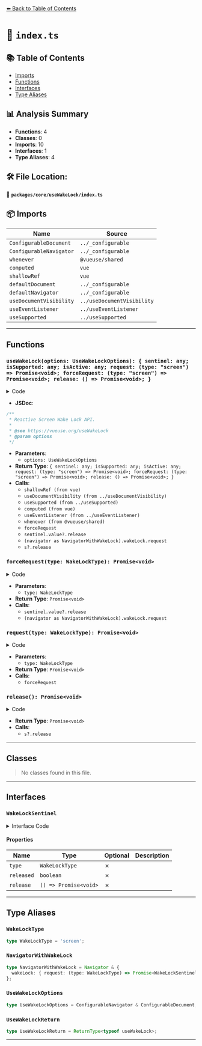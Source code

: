 [⬅️ Back to Table of Contents](../../../index.md)

# 📄 `index.ts`

## 📚 Table of Contents

- [Imports](#imports)
- [Functions](#functions)
- [Interfaces](#interfaces)
- [Type Aliases](#type-aliases)

## 📊 Analysis Summary

- **Functions**: 4
- **Classes**: 0
- **Imports**: 10
- **Interfaces**: 1
- **Type Aliases**: 4

## 🛠️ File Location:
📂 **`packages/core/useWakeLock/index.ts`**

## 📦 Imports

| Name | Source |
|------|--------|
| `ConfigurableDocument` | `../_configurable` |
| `ConfigurableNavigator` | `../_configurable` |
| `whenever` | `@vueuse/shared` |
| `computed` | `vue` |
| `shallowRef` | `vue` |
| `defaultDocument` | `../_configurable` |
| `defaultNavigator` | `../_configurable` |
| `useDocumentVisibility` | `../useDocumentVisibility` |
| `useEventListener` | `../useEventListener` |
| `useSupported` | `../useSupported` |


---

## Functions

### `useWakeLock(options: UseWakeLockOptions): { sentinel: any; isSupported: any; isActive: any; request: (type: "screen") => Promise<void>; forceRequest: (type: "screen") => Promise<void>; release: () => Promise<void>; }`

<details><summary>Code</summary>

```ts
export function useWakeLock(options: UseWakeLockOptions = {}) {
  const {
    navigator = defaultNavigator,
    document = defaultDocument,
  } = options
  const requestedType = shallowRef<WakeLockType | false>(false)
  const sentinel = shallowRef<WakeLockSentinel | null>(null)
  const documentVisibility = useDocumentVisibility({ document })
  const isSupported = useSupported(() => navigator && 'wakeLock' in navigator)
  const isActive = computed(() => !!sentinel.value && documentVisibility.value === 'visible')

  if (isSupported.value) {
    useEventListener(sentinel, 'release', () => {
      requestedType.value = sentinel.value?.type ?? false
    }, { passive: true })

    whenever(
      () => documentVisibility.value === 'visible' && document?.visibilityState === 'visible' && requestedType.value,
      (type) => {
        requestedType.value = false
        forceRequest(type)
      },
    )
  }

  async function forceRequest(type: WakeLockType) {
    await sentinel.value?.release()
    sentinel.value = isSupported.value
      ? await (navigator as NavigatorWithWakeLock).wakeLock.request(type)
      : null
  }

  async function request(type: WakeLockType) {
    if (documentVisibility.value === 'visible')
      await forceRequest(type)
    else
      requestedType.value = type
  }

  async function release() {
    requestedType.value = false
    const s = sentinel.value
    sentinel.value = null
    await s?.release()
  }

  return {
    sentinel,
    isSupported,
    isActive,
    request,
    forceRequest,
    release,
  }
}
```
</details>

- **JSDoc**:
```ts
/**
 * Reactive Screen Wake Lock API.
 *
 * @see https://vueuse.org/useWakeLock
 * @param options
 */
```

- **Parameters**:
  - `options: UseWakeLockOptions`
- **Return Type**: `{ sentinel: any; isSupported: any; isActive: any; request: (type: "screen") => Promise<void>; forceRequest: (type: "screen") => Promise<void>; release: () => Promise<void>; }`
- **Calls**:
  - `shallowRef (from vue)`
  - `useDocumentVisibility (from ../useDocumentVisibility)`
  - `useSupported (from ../useSupported)`
  - `computed (from vue)`
  - `useEventListener (from ../useEventListener)`
  - `whenever (from @vueuse/shared)`
  - `forceRequest`
  - `sentinel.value?.release`
  - `(navigator as NavigatorWithWakeLock).wakeLock.request`
  - `s?.release`
### `forceRequest(type: WakeLockType): Promise<void>`

<details><summary>Code</summary>

```ts
async function forceRequest(type: WakeLockType) {
    await sentinel.value?.release()
    sentinel.value = isSupported.value
      ? await (navigator as NavigatorWithWakeLock).wakeLock.request(type)
      : null
  }
```
</details>

- **Parameters**:
  - `type: WakeLockType`
- **Return Type**: `Promise<void>`
- **Calls**:
  - `sentinel.value?.release`
  - `(navigator as NavigatorWithWakeLock).wakeLock.request`
### `request(type: WakeLockType): Promise<void>`

<details><summary>Code</summary>

```ts
async function request(type: WakeLockType) {
    if (documentVisibility.value === 'visible')
      await forceRequest(type)
    else
      requestedType.value = type
  }
```
</details>

- **Parameters**:
  - `type: WakeLockType`
- **Return Type**: `Promise<void>`
- **Calls**:
  - `forceRequest`
### `release(): Promise<void>`

<details><summary>Code</summary>

```ts
async function release() {
    requestedType.value = false
    const s = sentinel.value
    sentinel.value = null
    await s?.release()
  }
```
</details>

- **Return Type**: `Promise<void>`
- **Calls**:
  - `s?.release`

---

## Classes

> No classes found in this file.


---

## Interfaces

### `WakeLockSentinel`

<details><summary>Interface Code</summary>

```ts
export interface WakeLockSentinel extends EventTarget {
  type: WakeLockType
  released: boolean
  release: () => Promise<void>
}
```
</details>

#### Properties

| Name | Type | Optional | Description |
|------|------|----------|-------------|
| `type` | `WakeLockType` | ✗ |  |
| `released` | `boolean` | ✗ |  |
| `release` | `() => Promise<void>` | ✗ |  |


---

## Type Aliases

### `WakeLockType`

```ts
type WakeLockType = 'screen';
```

### `NavigatorWithWakeLock`

```ts
type NavigatorWithWakeLock = Navigator & {
  wakeLock: { request: (type: WakeLockType) => Promise<WakeLockSentinel> }
};
```

### `UseWakeLockOptions`

```ts
type UseWakeLockOptions = ConfigurableNavigator & ConfigurableDocument;
```

### `UseWakeLockReturn`

```ts
type UseWakeLockReturn = ReturnType<typeof useWakeLock>;
```


---